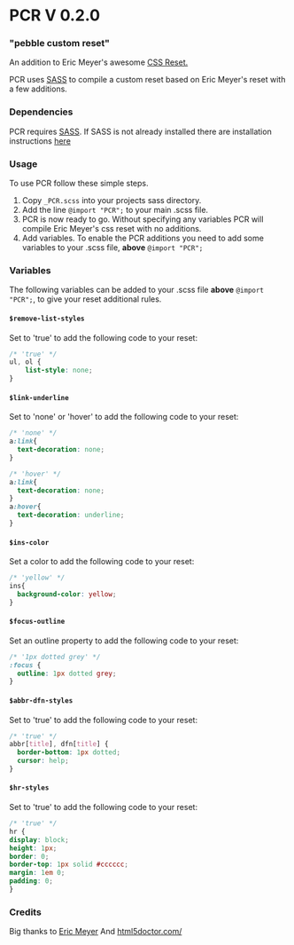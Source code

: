 PCR V 0.2.0
=========

### "pebble custom reset"

An addition to Eric Meyer's awesome [CSS Reset.](http://meyerweb.com/eric/tools/css/reset/)

PCR uses [SASS](http://sass-lang.com/) to compile a custom reset based on Eric Meyer's reset with a few additions.

### Dependencies

PCR requires [SASS](http://sass-lang.com/). If SASS is not already installed there are installation instructions [here](http://sass-lang.com/tutorial.html)

### Usage

To use PCR follow these simple steps.

1. Copy `_PCR.scss` into your projects sass directory.
2. Add the line `@import "PCR";` to your main .scss file.
3. PCR is now ready to go. Without specifying any variables PCR will compile Eric Meyer's css reset with no additions.
4. Add variables. To enable the PCR additions you need to add some variables to your .scss file, **above** `@import "PCR";`

### Variables

The following variables can be added to your .scss file **above** `@import "PCR";`, to give your reset additional rules.

#### `$remove-list-styles`
Set to 'true' to add the following code to your reset:

```css
/* 'true' */
ul, ol {
	list-style: none;
}
```

#### `$link-underline`
Set to 'none' or 'hover' to add the following code to your reset:

```css
/* 'none' */
a:link{
  text-decoration: none;
}

/* 'hover' */
a:link{
  text-decoration: none;
}
a:hover{
  text-decoration: underline;
}
```

#### `$ins-color`
Set a color to add the following code to your reset:

```css
/* 'yellow' */
ins{
  background-color: yellow;
}
```

#### `$focus-outline`
Set an outline property to add the following code to your reset:

```css
/* '1px dotted grey' */
:focus {
  outline: 1px dotted grey;
}
```

#### `$abbr-dfn-styles`
Set to 'true' to add the following code to your reset:

```css
/* 'true' */
abbr[title], dfn[title] {
  border-bottom: 1px dotted;
  cursor: help;
}
```

#### `$hr-styles`
Set to 'true' to add the following code to your reset:

```css
/* 'true' */
hr {
display: block;
height: 1px;
border: 0;
border-top: 1px solid #cccccc;
margin: 1em 0;
padding: 0;
}
```

### Credits

Big thanks to [Eric Meyer](http://meyerweb.com/) And [html5doctor.com/](http://html5doctor.com/)